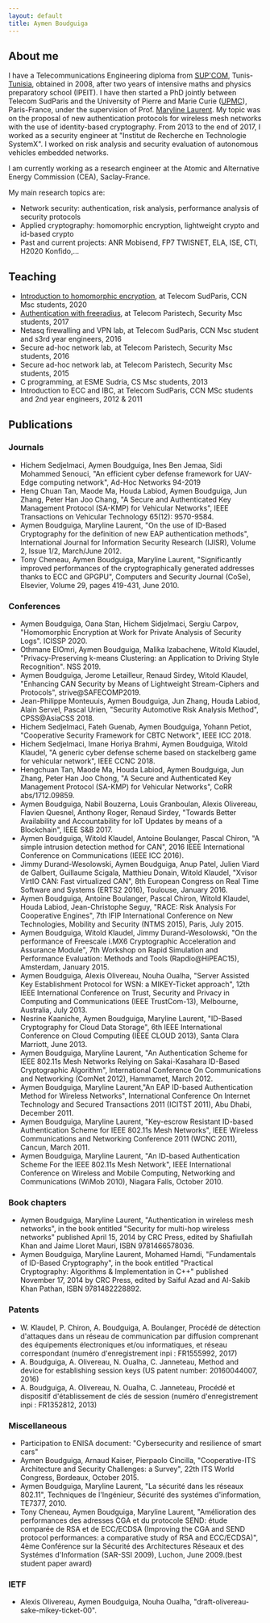 ```yaml
---
layout: default
title: Aymen Boudguiga
---
```


## About me

  I have a Telecommunications Engineering diploma from [SUP'COM](http://www.supcom.mincom.tn/Fr/accueil_46_3), Tunis-[Tunisia](https://www.youtube.com/watch?v=EfuLF6D5Byc), obtained in 2008, after two years of intensive maths and physics preparatory school (IPEIT). I have then started a PhD jointly between Telecom SudParis and the University of Pierre and Marie Curie ([UPMC](https://www.telecom-sudparis.eu/)), Paris-France, under the supervision of Prof. [Maryline Laurent](http://www-public.imtbs-tsp.eu/~lauren_m/). My topic was on the proposal of new authentication protocols for wireless mesh networks with the use of identity-based cryptography. From 2013 to the end of 2017, I worked as a security engineer at "Institut de Recherche en Technologie SystemX". I worked on risk analysis and security evaluation of autonomous vehicles embedded networks.

  I am currently working as a research engineer at the Atomic and Alternative Energy Commission (CEA), Saclay-France.

  My main research topics are:

  - Network security: authentication, risk analysis, performance analysis of security protocols
  - Applied cryptography: homomorphic encryption, lightweight crypto and id-based crypto
  - Past and current projects: ANR Mobisend, FP7 TWISNET, ELA, ISE, CTI, H2020 Konfido,...

## Teaching

  - [Introduction to homomorphic encryption](https://drive.google.com/file/d/1NjYllN7DoxRUiTAeJkyMOeHBnRozKiG7/view?usp=sharing), at Telecom SudParis, CCN Msc students, 2020
  - [Authentication with freeradius](https://drive.google.com/open?id=0By-svYdEGlt9UEhSOHlNdXBJLTA), at Telecom Paristech, Security Msc students, 2017
  - Netasq firewalling and VPN lab, at Telecom SudParis, CCN Msc student and s3rd year engineers, 2016
  - Secure ad-hoc network lab, at Telecom Paristech, Security Msc students, 2016
  - Secure ad-hoc network lab, at Telecom Paristech, Security Msc students, 2015
  - C programming, at ESME Sudria, CS Msc students, 2013
  - Introduction to ECC and IBC, at Telecom SudParis, CCN MSc students and 2nd year engineers, 2012 & 2011

## Publications

### Journals

  - Hichem Sedjelmaci, Aymen Boudguiga, Ines Ben Jemaa, Sidi Mohammed Senouci, "An efficient cyber defense framework for UAV-Edge computing network", Ad-Hoc Networks 94-2019
  - Heng Chuan Tan, Maode Ma, Houda Labiod, Aymen Boudguiga, Jun Zhang, Peter Han Joo Chang, "A Secure and Authenticated Key Management Protocol (SA-KMP) for Vehicular Networks", IEEE Transactions on Vehicular Technology 65(12): 9570-9584.
  - Aymen Boudguiga, Maryline Laurent, "On the use of ID-Based Cryptography for the definition of new EAP authentication methods", International Journal for Information Security Research (IJISR), Volume 2, Issue 1/2, March/June 2012.
  - Tony Cheneau, Aymen Boudguiga, Maryline Laurent, "Significantly improved performances of the cryptographically generated addresses thanks to ECC and GPGPU", Computers and Security Journal (CoSe), Elsevier, Volume 29, pages 419-431, June 2010.

### Conferences

  - Aymen Boudguiga, Oana Stan, Hichem Sidjelmaci, Sergiu Carpov, "Homomorphic Encryption at Work for Private Analysis of Security Logs". ICISSP 2020.
  - Othmane ElOmri, Aymen Boudguiga, Malika Izabachene, Witold Klaudel, "Privacy-Preserving k-means Clustering: an Application to Driving Style Recognition". NSS 2019.
  - Aymen Boudguiga, Jerome Letailleur, Renaud Sirdey, Witold Klaudel, "Enhancing CAN Security by Means of Lightweight Stream-Ciphers and Protocols", strive@SAFECOMP2019.
  - Jean-Philippe Monteuuis, Aymen Boudguiga, Jun Zhang, Houda Labiod, Alain Servel, Pascal Urien, "Security Automotive Risk Analysis Method", CPSS@AsiaCSS 2018.
  - Hichem Sedjelmaci, Fateh Guenab, Aymen Boudguiga, Yohann Petiot, "Cooperative Security Framework for CBTC Network", IEEE ICC 2018.
  - Hichem Sedjelmaci, Imane Horiya Brahmi, Aymen Boudguiga, Witold Klaudel, "A generic cyber defense scheme based on stackelberg game for vehicular network", IEEE CCNC 2018.
  - Hengchuan Tan, Maode Ma, Houda Labiod, Aymen Boudguiga, Jun Zhang, Peter Han Joo Chong, "A Secure and Authenticated Key Management Protocol (SA-KMP) for Vehicular Networks", CoRR abs/1712.09859.
  - Aymen Boudguiga, Nabil Bouzerna, Louis Granboulan, Alexis Olivereau, Flavien Quesnel, Anthony Roger, Renaud Sirdey, "Towards Better Availability and Accountability for IoT Updates by means of a Blockchain", IEEE S&B 2017.
  - Aymen Boudguiga, Witold Klaudel, Antoine Boulanger, Pascal Chiron, "A simple intrusion detection method for CAN", 2016 IEEE International Conference on Communications (IEEE ICC 2016).
  - Jimmy Durand-Wesolowski, Aymen Boudguiga, Anup Patel, Julien Viard de Galbert, Guillaume Scigala, Matthieu Donain, Witold Klaudel, "Xvisor VirtIO CAN: Fast virtualized CAN", 8th European Congress on Real Time Software and Systems (ERTS2 2016), Toulouse, January 2016.
  - Aymen Boudguiga, Antoine Boulanger, Pascal Chiron, Witold Klaudel, Houda Labiod, Jean-Christophe Seguy, "RACE: Risk Analysis For Cooperative Engines",  7th IFIP International Conference on New Technologies, Mobility and Security (NTMS 2015), Paris, July 2015.
  - Aymen Boudguiga, Witold Klaudel, Jimmy Durand-Wesolowski, "On the performance of Freescale i.MX6 Cryptographic Acceleration and Assurance Module", 7th Workshop on Rapid Simulation and Performance Evaluation: Methods and Tools (Rapdio@HiPEAC15), Amsterdam, January 2015.
  - Aymen Boudguiga, Alexis Olivereau, Nouha Oualha, "Server Assisted Key Establishment Protocol for WSN: a MIKEY-Ticket approach", 12th IEEE International Conference on Trust, Security and Privacy in Computing and Communications (IEEE TrustCom-13), Melbourne, Australia, July 2013.
  - Nesrine Kaaniche, Aymen Boudguiga, Maryline Laurent, "ID-Based Cryptography for Cloud Data Storage", 6th IEEE International Conference on Cloud Computing (IEEE CLOUD 2013), Santa Clara Marriott, June 2013.
  - Aymen Boudguiga, Maryline Laurent, "An Authentication Scheme for IEEE 802.11s Mesh Networks Relying on Sakai-Kasahara ID-Based Cryptographic Algorithm", International Conference On Communications and Networking (ComNet 2012), Hammamet, March 2012.
  - Aymen Boudguiga, Maryline Laurent,"An EAP ID-based Authentication Method for Wireless Networks", International Conference On Internet Technology and Secured Transactions 2011 (ICITST 2011), Abu Dhabi, December 2011.
  - Aymen Boudguiga, Maryline Laurent, "Key-escrow Resistant ID-based Authentication Scheme for IEEE 802.11s Mesh Networks", IEEE Wireless Communications and Networking Conference 2011 (WCNC 2011), Cancun, March 2011.
  - Aymen Boudguiga, Maryline Laurent, "An ID-based Authentication Scheme For the IEEE 802.11s Mesh Network", IEEE International Conference on Wireless and Mobile Computing, Networking and Communications (WiMob 2010), Niagara Falls, October 2010.

### Book chapters

  - Aymen Boudguiga, Maryline Laurent, "Authentication in wireless mesh networks", in the book entitled "Security for multi-hop wireless networks" published April 15, 2014 by CRC Press, edited by Shafiullah Khan and Jaime Lloret Mauri, ISBN 9781466578036.
  - Aymen Boudguiga, Maryline Laurent, Mohamed Hamdi, "Fundamentals of ID-Based Cryptography", in the book entitled "Practical Cryptography: Algorithms & Implementation in C++" published November  17, 2014 by CRC Press, edited by Saiful Azad and Al-Sakib Khan Pathan, ISBN 9781482228892.

### Patents

  - W. Klaudel, P. Chiron, A. Boudguiga, A. Boulanger, Procédé de détection d'attaques dans un réseau de communication par diffusion comprenant des équipements électroniques et/ou informatiques, et réseau correspondant (numéro d'enregistrement inpi : FR1555992, 2017)
  - A. Boudguiga, A. Olivereau, N. Oualha, C. Janneteau, Method and device for establishing session keys (US patent number: 20160044007, 2016)
  - A. Boudguiga, A. Olivereau, N. Oualha, C. Janneteau, Procédé et dispositif d'établissement de clés de session (numéro d'enregistrement inpi : FR1352812, 2013)

### Miscellaneous

  - Participation to ENISA document: "Cybersecurity and resilience of smart cars"
  - Aymen Boudguiga, Arnaud Kaiser, Pierpaolo Cincilla, "Cooperative-ITS Architecture and Security Challenges: a Survey", 22th ITS World Congress, Bordeaux, October 2015.
  - Aymen Boudguiga, Maryline Laurent, "La sécurité dans les réseaux 802.11", Techniques de l'Ingénieur, Sécurité des systémes d'information, TE7377, 2010.
  - Tony Cheneau, Aymen Boudguiga, Maryline Laurent, "Amélioration des performances des adresses CGA et du protocole SEND: étude comparée de RSA et de ECC/ECDSA (Improving the CGA and SEND protocol performances: a comparative study of RSA and ECC/ECDSA)", 4ème Conférence sur la Sécurité des Architectures Réseaux et des Systémes d'Information (SAR-SSI 2009), Luchon, June 2009.(best student paper award)

### IETF
  - Alexis Olivereau, Aymen Boudguiga, Nouha Oualha, "draft-olivereau-sake-mikey-ticket-00".
